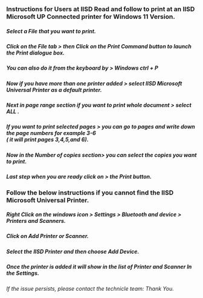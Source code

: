 ###  Instructions for Users at IISD Read and follow to print at an IISD Microsoft UP Connected printer for Windows 11 Version.

##### Select a File that you want to print.

##### Click on the __File__ tab > then Click on the __Print Command button__ to launch the Print dialogue box.

##### You can also do it from the keyboard by > Windows ctrl + P

##### Now if you have more than one printer added > select __IISD Microsoft Universal Printer__ as a default printer.

##### Next in page range section if you want to print whole document > select  __ALL__ .

##### If you want to print selected pages > you can go to pages and write down the page numbers for example 3-6 <br>( it will print pages 3,4,5,and 6).

##### Now in the Number of copies section> you can select the copies you want to print.

##### Last step when you are ready click on > the __Print__ button.

### Follow the below instructions if you cannot find the IISD Microsoft Universal Printer.

#####  Right Click on the windows icon > Settings > Bluetooth and device > Printers and Scanners.

#####  Click on Add Printer or Scanner.

#####  Select the __IISD Printer__ and then choose __Add Device.__

#####  Once the printer is added it will show in the list of **Printer and Scanner** In the **Settings.**

*If the issue persists, please contact the technicle team: Thank You.*


